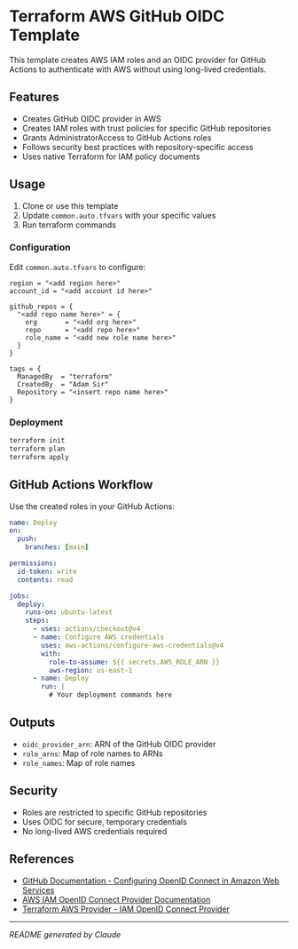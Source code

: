 # Terraform AWS GitHub OIDC Template

This template creates AWS IAM roles and an OIDC provider for GitHub Actions to authenticate with AWS without using long-lived credentials.

## Features

- Creates GitHub OIDC provider in AWS
- Creates IAM roles with trust policies for specific GitHub repositories
- Grants AdministratorAccess to GitHub Actions roles
- Follows security best practices with repository-specific access
- Uses native Terraform for IAM policy documents

## Usage

1. Clone or use this template
2. Update `common.auto.tfvars` with your specific values
3. Run terraform commands

### Configuration

Edit `common.auto.tfvars` to configure:

```hcl
region = "<add region here>"
account_id = "<add account id here>"

github_repos = {
  "<add repo name here>" = {
    org       = "<add org here>"
    repo      = "<add repo here>"
    role_name = "<add new role name here>"
  }
}

tags = {
  ManagedBy  = "terraform"
  CreatedBy  = "Adam Sir"
  Repository = "<insert repo name here>"
}
```

### Deployment

```bash
terraform init
terraform plan
terraform apply
```

## GitHub Actions Workflow

Use the created roles in your GitHub Actions:

```yaml
name: Deploy
on:
  push:
    branches: [main]

permissions:
  id-token: write
  contents: read

jobs:
  deploy:
    runs-on: ubuntu-latest
    steps:
      - uses: actions/checkout@v4
      - name: Configure AWS credentials
        uses: aws-actions/configure-aws-credentials@v4
        with:
          role-to-assume: ${{ secrets.AWS_ROLE_ARN }}
          aws-region: us-east-1
      - name: Deploy
        run: |
          # Your deployment commands here
```

## Outputs

- `oidc_provider_arn`: ARN of the GitHub OIDC provider
- `role_arns`: Map of role names to ARNs
- `role_names`: Map of role names

## Security

- Roles are restricted to specific GitHub repositories
- Uses OIDC for secure, temporary credentials
- No long-lived AWS credentials required

## References

- [GitHub Documentation - Configuring OpenID Connect in Amazon Web Services](https://docs.github.com/en/actions/how-tos/security-for-github-actions/security-hardening-your-deployments/configuring-openid-connect-in-amazon-web-services)
- [AWS IAM OpenID Connect Provider Documentation](https://docs.aws.amazon.com/IAM/latest/UserGuide/id_roles_providers_create_oidc.html)
- [Terraform AWS Provider - IAM OpenID Connect Provider](https://registry.terraform.io/providers/hashicorp/aws/latest/docs/resources/iam_openid_connect_provider)

---
*README generated by Claude*